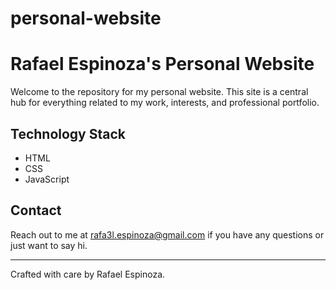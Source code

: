 # personal-website

# Rafael Espinoza's Personal Website

Welcome to the repository for my personal website. This site is a central hub for everything related to my work, interests, and professional portfolio.


## Technology Stack

- HTML
- CSS
- JavaScript

## Contact

Reach out to me at [rafa3l.espinoza@gmail.com](mailto:rafa3l.espinoza@gmail.com) if you have any questions or just want to say hi.

---

Crafted with care by Rafael Espinoza.
